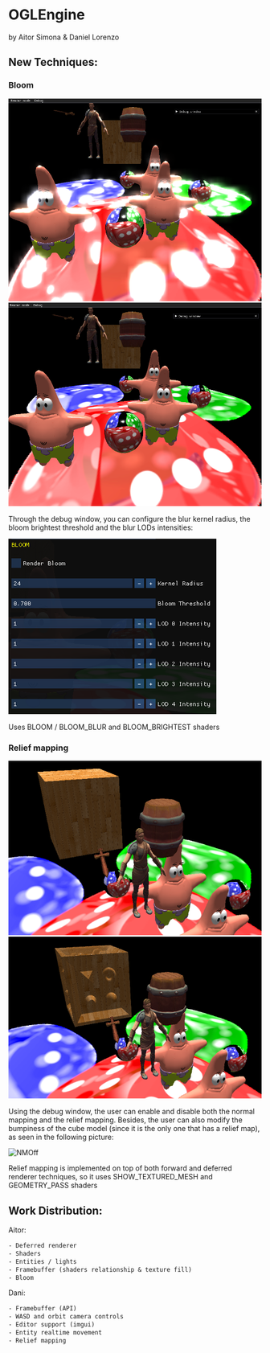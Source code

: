 # OGLEngine

by Aitor Simona & Daniel Lorenzo

## New Techniques:

### Bloom

![BloomON](docs/BloomON.PNG)
![BloomOFF](docs/BloomOFF.PNG)

Through the debug window, you can configure the blur kernel radius, the bloom brightest threshold and
the blur LODs intensities:

![BloomOptions](docs/BloomOptions.PNG)

Uses BLOOM / BLOOM_BLUR and BLOOM_BRIGHTEST shaders

### Relief mapping

![NMOff](docs/NMOff.PNG)
![NMOn](docs/NMOn.PNG)

Using the debug window, the user can enable and disable both the normal mapping and the relief mapping. Besides, 
the user can also modify the bumpiness of the cube model (since it is the only one that has a relief map), 
as seen in the following picture:

![NMOff](docs/Options.gif)

Relief mapping is implemented on top of both forward and deferred renderer techniques, so it uses SHOW_TEXTURED_MESH
and GEOMETRY_PASS shaders

## Work Distribution:

Aitor:

	- Deferred renderer
	- Shaders 
	- Entities / lights
	- Framebuffer (shaders relationship & texture fill)
	- Bloom

Dani:

	- Framebuffer (API)
	- WASD and orbit camera controls
	- Editor support (imgui)
	- Entity realtime movement
	- Relief mapping
	
